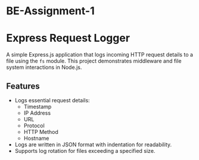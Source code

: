 # BE-Assignment-1

# Express Request Logger
A simple Express.js application that logs incoming HTTP request details to a file using the `fs` module. This project demonstrates middleware and file system interactions in Node.js.

## Features
- Logs essential request details:
  - Timestamp
  - IP Address
  - URL
  - Protocol
  - HTTP Method
  - Hostname
- Logs are written in JSON format with indentation for readability.
- Supports log rotation for files exceeding a specified size.
